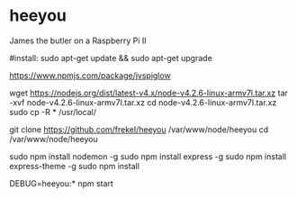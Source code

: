 # heeyou
James the butler on a Raspberry Pi II


#install:
sudo apt-get update && sudo apt-get upgrade

https://www.npmjs.com/package/jvspiglow

wget https://nodejs.org/dist/latest-v4.x/node-v4.2.6-linux-armv7l.tar.xz
tar -xvf node-v4.2.6-linux-armv7l.tar.xz
cd node-v4.2.6-linux-armv7l.tar.xz
sudo cp -R * /usr/local/

git clone https://github.com/frekel/heeyou /var/www/node/heeyou
cd /var/www/node/heeyou

sudo npm install nodemon -g
sudo npm install express -g
sudo npm install express-theme -g
sudo npm install 

DEBUG=heeyou:* npm start


